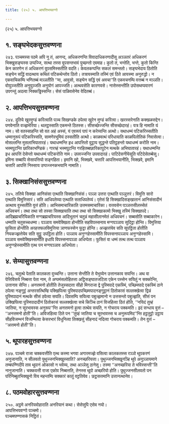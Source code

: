 ```yaml
---
title: (२५) ५. आपत्तिभयवग्गो

---
```

(२५) ५. आपत्तिभयवग्गो  


## १. सङ्घभेदकसुत्तवण्णना

२४३. पञ्चमस्स पठमे अपि नु तं, आनन्द, अधिकरणन्ति विवादाधिकरणादीसु अञ्ञतरं अधिकरणं भिक्खुसङ्घस्स उप्पज्जि, सत्था तस्स वूपसन्तभावं पुच्छन्तो एवमाह। कुतो तं, भन्तेति, भन्ते, कुतो किन्ति केन कारणेन तं अधिकरणं वूपसमिस्सतीति वदति। केवलकप्पन्ति सकलं समन्ततो। सङ्घभेदाय ठितोति सङ्घेन सद्धिं वादत्थाय कथितं पटिकथेन्तोव ठितो। तत्रायस्माति तस्मिं एवं ठिते आयस्मा अनुरुद्धो। न एकवाचिकम्पि भणितब्बं मञ्ञतीति ‘‘मा, आवुसो, सङ्घेन सद्धिं एवं अवचा’’ति एकवचनम्पि वत्तब्बं न मञ्ञति। वोयुञ्जतीति अनुयुञ्जति अनुयोगं आपज्जति। अत्थवसेति कारणवसे। नासेस्सन्तीति उपोसथप्पवारणं उपगन्तुं अदत्वा निक्कड्ढिस्सन्ति। सेसं पाळिवसेनेव वेदितब्बं।  


## २. आपत्तिभयसुत्तवण्णना

२४४. दुतिये खुरमुण्डं करित्वाति पञ्च सिखण्डके ठपेत्वा खुरेन मुण्डं करित्वा। खरस्सरेनाति कक्खळसद्देन। पणवेनाति वज्झभेरिया। थलट्ठस्साति एकमन्ते ठितस्स। सीसच्छेज्जन्ति सीसच्छेदारहं। यत्र हि नामाति यं नाम। सो वतस्साहन्ति सो वत अहं अस्सं, यं एवरूपं पापं न करेय्यन्ति अत्थो। यथाधम्मं पटिकरिस्सतीति धम्मानुरूपं पटिकरिस्सति, सामणेरभूमियं ठस्सतीति अत्थो। काळवत्थं परिधायाति काळपिलोतिकं निवासेत्वा। मोसल्लन्ति मुसलाभिपातारहं। यथाधम्मन्ति इध आपत्तितो वुट्ठाय सुद्धन्ते पतिट्ठहन्तो यथाधम्मं करोति नाम। भस्मपुटन्ति छारिकाभण्डिकं। गारय्हं भस्मपुटन्ति गरहितब्बछारिकापुटेन मत्थके अभिघातारहं। यथाधम्मन्ति इध आपत्तिं देसेन्तो यथाधम्मं पटिकरोति नाम। उपवज्जन्ति उपवादारहं। पाटिदेसनीयेसूति पटिदेसेतब्बेसु। इमिना सब्बापि सेसापत्तियो सङ्गहिता। इमानि खो, भिक्खवे, चत्तारि आपत्तिभयानीति, भिक्खवे, इमानि चत्तारि आपत्तिं निस्साय उप्पज्जनकभयानि नामाति।  


## ३. सिक्खानिसंससुत्तवण्णना

२४५. ततिये सिक्खा आनिसंसा एत्थाति सिक्खानिसंसं। पञ्ञा उत्तरा एत्थाति पञ्ञुत्तरं। विमुत्ति सारो एत्थाति विमुत्तिसारं। सति आधिपतेय्या एत्थाति सताधिपतेय्यं। एतेसं हि सिक्खादिसङ्खातानं आनिसंसादीनं अत्थाय वुस्सतीति वुत्तं होति। आभिसमाचारिकाति उत्तमसमाचारिका। वत्तवसेन पञ्ञत्तसीलस्सेतं अधिवचनं। तथा तथा सो तस्सा सिक्खायाति तथा तथा सो सिक्खाकामो भिक्खु तस्मिं सिक्खापदे।  
आदिब्रह्मचरियिकाति मग्गब्रह्मचरियस्स आदिभूतानं चतुन्नं महासीलानमेतं अधिवचनं। सब्बसोति सब्बाकारेन। धम्माति चतुसच्चधम्मा। पञ्ञाय समवेक्खिता होन्तीति सहविपस्सनाय मग्गपञ्ञाय सुदिट्ठा होन्ति। विमुत्तिया फुसिता होन्तीति अरहत्तफलविमुत्तिया ञाणफस्सेन फुट्ठा होन्ति। अज्झत्तंयेव सति सूपट्ठिता होतीति नियकज्झत्तेयेव सति सुट्ठु उपट्ठिता होति। पञ्ञाय अनुग्गहेस्सामीति विपस्सनापञ्ञाय अनुग्गहेस्सामि। पञ्ञाय समवेक्खिस्सामीति इधापि विपस्सनापञ्ञा अधिप्पेता। फुसितं वा धम्मं तत्थ तत्थ पञ्ञाय अनुग्गहेस्सामीति एत्थ पन मग्गपञ्ञाव अधिप्पेता।  


## ४. सेय्यासुत्तवण्णना

२४६. चतुत्थे पेताति कालकता वुच्चन्ति। उत्ताना सेन्तीति ते येभुय्येन उत्तानकाव सयन्ति। अथ वा पेत्तिविसये निब्बत्ता पेता नाम, ते अप्पमंसलोहितत्ता अट्ठिसङ्घातजटिता एकेन पस्सेन सयितुं न सक्कोन्ति, उत्तानाव सेन्ति। अनत्तमनो होतीति तेजुस्सदत्ता सीहो मिगराजा द्वे पुरिमपादे एकस्मिं, पच्छिमपादे एकस्मिं ठाने ठपेत्वा नङ्गुट्ठं अन्तरसत्थिम्हि पक्खिपित्वा पुरिमपादपच्छिमपादनङ्गुट्ठानं ठितोकासं सल्लक्खेत्वा द्विन्नं पुरिमपादानं मत्थके सीसं ठपेत्वा सयति। दिवसम्पि सयित्वा पबुज्झमानो न उत्तसन्तो पबुज्झति, सीसं पन उक्खिपित्वा पुरिमपादादीनं ठितोकासं सल्लक्खेत्वा सचे किञ्चि ठानं विजहित्वा ठितं होति, ‘‘नयिदं तुय्हं जातिया, न सूरभावस्स अनुरूप’’न्ति अनत्तमनो हुत्वा तत्थेव सयति, न गोचराय पक्कमति। इदं सन्धाय वुत्तं – ‘‘अनत्तमनो होती’’ति। अविजहित्वा ठिते पन ‘‘तुय्हं जातिया च सूरभावस्स च अनुरूपमिद’’न्ति हट्ठतुट्ठो उट्ठाय सीहविजम्भनं विजम्भित्वा केसरभारं विधुनित्वा तिक्खत्तुं सीहनादं नदित्वा गोचराय पक्कमति। तेन वुत्तं – ‘‘अत्तमनो होती’’ति।  


## ५. थूपारहसुत्तवण्णना

२४७. पञ्चमे राजा चक्कवत्तीति एत्थ कस्मा भगवा अगारमज्झे वसित्वा कालकतस्स रञ्ञो थूपकरणं अनुजानाति, न सीलवतो पुथुज्जनभिक्खुस्साति? अनच्छरियत्ता। पुथुज्जनभिक्खूनञ्हि थूपे अनुञ्ञायमाने तम्बपण्णिदीपे ताव थूपानं ओकासो न भवेय्य, तथा अञ्ञेसु ठानेसु। तस्मा ‘‘अनच्छरिया ते भविस्सन्ती’’ति नानुजानाति। चक्कवत्ती राजा एकोव निब्बत्तति, तेनस्स थूपो अच्छरियो होति। पुथुज्जनसीलवतो पन परिनिब्बुतभिक्खुनो विय महन्तम्पि सक्कारं कातुं वट्टतियेव। छट्ठसत्तमानि उत्तानत्थानेव।  


## ८. पठमवोहारसुत्तवण्णना

२५०. अट्ठमे अनरियवोहाराति अनरियानं कथा। सेसेसुपि एसेव नयो।  
आपत्तिभयवग्गो पञ्चमो।  
पञ्चमपण्णासकं निट्ठितं।  